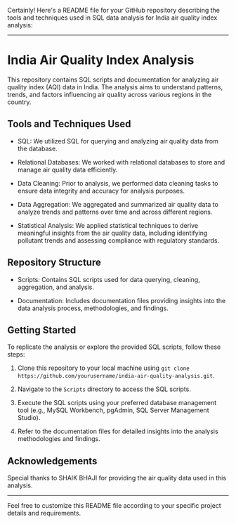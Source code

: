 Certainly! Here's a README file for your GitHub repository describing the tools and techniques used in SQL data analysis for India air quality index analysis:

---

# India Air Quality Index Analysis

This repository contains SQL scripts and documentation for analyzing air quality index (AQI) data in India. The analysis aims to understand patterns, trends, and factors influencing air quality across various regions in the country.

## Tools and Techniques Used

- SQL: We utilized SQL for querying and analyzing air quality data from the database.
  
- Relational Databases: We worked with relational databases to store and manage air quality data efficiently.

- Data Cleaning: Prior to analysis, we performed data cleaning tasks to ensure data integrity and accuracy for analysis purposes.

- Data Aggregation: We aggregated and summarized air quality data to analyze trends and patterns over time and across different regions.

- Statistical Analysis: We applied statistical techniques to derive meaningful insights from the air quality data, including identifying pollutant trends and assessing compliance with regulatory standards.

## Repository Structure

- Scripts: Contains SQL scripts used for data querying, cleaning, aggregation, and analysis.
  
- Documentation: Includes documentation files providing insights into the data analysis process, methodologies, and findings.

## Getting Started

To replicate the analysis or explore the provided SQL scripts, follow these steps:

1. Clone this repository to your local machine using `git clone https://github.com/yourusername/india-air-quality-analysis.git`.
  
2. Navigate to the `Scripts` directory to access the SQL scripts.

3. Execute the SQL scripts using your preferred database management tool (e.g., MySQL Workbench, pgAdmin, SQL Server Management Studio).

4. Refer to the documentation files for detailed insights into the analysis methodologies and findings.


## Acknowledgements

Special thanks to SHAIK BHAJI for providing the air quality data used in this analysis.


---

Feel free to customize this README file according to your specific project details and requirements.
